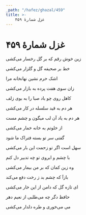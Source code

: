 ```yaml
---
_path: "/hafez/ghazal/459"
title: >-
    غزل شمارهٔ ۴۵۹
---
```

# غزل شمارهٔ ۴۵۹

<div class="b" id="bn1"><div class="m1"><p>زین خوش رقم که بر گل رخسار می‌کشی</p></div>
<div class="m2"><p>خط بر صحیفه گل و گلزار می‌کشی</p></div></div>
<div class="b" id="bn2"><div class="m1"><p>اشک حرم نشین نهانخانه مرا</p></div>
<div class="m2"><p>زان سوی هفت پرده به بازار می‌کشی</p></div></div>
<div class="b" id="bn3"><div class="m1"><p>کاهل روی چو باد صبا را به بوی زلف</p></div>
<div class="m2"><p>هر دم به قید سلسله در کار می‌کشی</p></div></div>
<div class="b" id="bn4"><div class="m1"><p>هر دم به یاد آن لب میگون و چشم مست</p></div>
<div class="m2"><p>از خلوتم به خانه خمار می‌کشی</p></div></div>
<div class="b" id="bn5"><div class="m1"><p>گفتی سر تو بسته فتراک ما شود</p></div>
<div class="m2"><p>سهل است اگر تو زحمت این بار می‌کشی</p></div></div>
<div class="b" id="bn6"><div class="m1"><p>با چشم و ابروی تو چه تدبیر دل کنم</p></div>
<div class="m2"><p>وه زین کمان که بر من بیمار می‌کشی</p></div></div>
<div class="b" id="bn7"><div class="m1"><p>بازآ که چشم بد ز رخت دفع می‌کند</p></div>
<div class="m2"><p>ای تازه گل که دامن از این خار می‌کشی</p></div></div>
<div class="b" id="bn8"><div class="m1"><p>حافظ دگر چه می‌طلبی از نعیم دهر</p></div>
<div class="m2"><p>می می‌خوری و طره دلدار می‌کشی</p></div></div>

